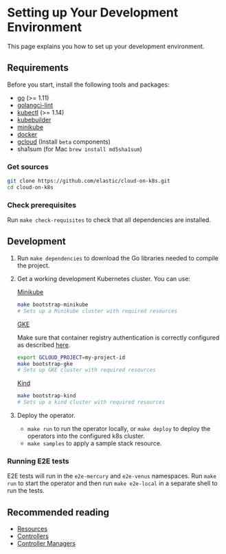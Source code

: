# Setting up Your Development Environment

This page explains you how to set up your development environment.

## Requirements

Before you start, install the following tools and packages:

* [go](https://golang.org/dl/) (>= 1.11)
* [golangci-lint](https://github.com/golangci/golangci-lint)
* [kubectl](https://kubernetes.io/docs/tasks/tools/install-kubectl/) (>= 1.14)
* [kubebuilder](https://github.com/kubernetes-sigs/kubebuilder)
* [minikube](https://kubernetes.io/docs/tasks/tools/install-minikube/)
* [docker](https://docs.docker.com/)
* [gcloud](https://cloud.google.com/sdk/gcloud/) (Install `beta` components)
* sha1sum (for Mac `brew install md5sha1sum`)

### Get sources 

```bash
git clone https://github.com/elastic/cloud-on-k8s.git
cd cloud-on-k8s
```

### Check prerequisites

Run `make check-requisites` to check that all dependencies are installed.

## Development

1. Run `make dependencies` to download the Go libraries needed to compile the project.

2. Get a working development Kubernetes cluster. You can use:

    [Minikube](https://kubernetes.io/docs/tasks/tools/install-minikube/#install-minikube)

      ```bash
      make bootstrap-minikube
      # Sets up a Minikube cluster with required resources
      ```

    [GKE](https://cloud.google.com/kubernetes-engine/)

      Make sure that container registry authentication is correctly configured as described [here](https://cloud.google.com/container-registry/docs/advanced-authentication).

      ```bash
      export GCLOUD_PROJECT=my-project-id
      make bootstrap-gke
      # Sets up GKE cluster with required resources
      ```

    [Kind](https://kind.sigs.k8s.io/)

      ```bash
      make bootstrap-kind
      # Sets up a kind cluster with required resources
      ```

3. Deploy the operator.

   * `make run` to run the operator locally, or `make deploy` to deploy the operators into the configured k8s cluster.
   * `make samples` to apply a sample stack resource.

### Running E2E tests

E2E tests will run in the `e2e-mercury` and `e2e-venus` namespaces.
Run `make run` to start the operator and then run `make e2e-local` in a separate shell to run the tests.

## Recommended reading

* [Resources](https://book.kubebuilder.io/basics/what_is_a_resource.html)
* [Controllers](https://book.kubebuilder.io/basics/what_is_a_controller.html)
* [Controller Managers](https://book.kubebuilder.io/basics/what_is_the_controller_manager.html)
